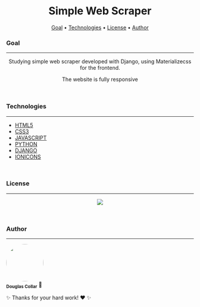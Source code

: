 <h1 align="center">Simple Web Scraper</h1>

<p align="center">
 <a href="#goal">Goal</a> •
 <a href="#technologies">Technologies</a> •
 <a href="#license">License</a> •
 <a href="#author">Author</a>
</p>

### Goal
---

<p align="center">Studying simple web scraper developed with Django, using Materializecss for the frontend.</p>
 <p align="center">The website is fully responsive</p>
 <br/>

### Technologies
---

- [HTML5](https://www.w3.org/standards/webdesign/htmlcss)
- [CSS3](https://www.w3.org/standards/webdesign/htmlcss)
- [JAVASCRIPT](https://www.javascript.com/)
- [PYTHON](https://www.python.org/)
- [DJANGO](https://www.djangoproject.com/)
- [IONICONS](http://ionic.io/ionicons/v4)
<br/>

### License
---

<p align="center"><img src="image/license-MIT-green.svg"></p>
<br/>

### Author
---

<a>
 <img style="border-radius: 50%;" src="https://cdn.bio.link/uploads/profile_pictures/2022-06-03/YQh8fmJkt7Wr7YrSE5JuGQHv0RXeBuCS.png" width="100px;" alt=""/>
 <br />
 <sub><b>Douglas Collar</b></sub></a> <a>🚀</a>


 ✨ Thanks for your hard work! ❤️ ✨
